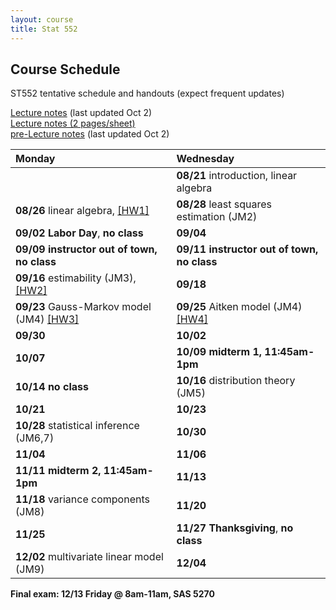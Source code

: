 ```yaml
---
layout: course
title: Stat 552
---
```


## Course Schedule

ST552 tentative schedule and handouts (expect frequent updates)

[Lecture notes](https://github.ncsu.edu/pages/hzhou3/hzhou3.github.io/teaching/st552-2013fall/ST552-2013-Fall-LecNotes.pdf) (last updated Oct 2)  
[Lecture notes (2 pages/sheet)](https://github.ncsu.edu/pages/hzhou3/hzhou3.github.io/teaching/st552-2013fall/ST552-2013-Fall-LecNotes-ForPrint.pdf)  
[pre-Lecture notes](https://github.ncsu.edu/pages/hzhou3/hzhou3.github.io/teaching/st552-2013fall/ST552-2013-Fall-Pre-LecNotes.pdf) (last updated Oct 2)

| **Monday** | **Wednesday** |  
|:-----------|:------------|
| | **08/21** introduction, linear algebra |
| **08/26** linear algebra, [\[HW1\]](./ST552-2013-HW1.pdf)  | **08/28** least squares estimation (JM2) |
| **09/02** **Labor Day**, **no class** | **09/04**  |
| **09/09** **instructor out of town, no class** | **09/11** **instructor out of town, no class** |
| **09/16** estimability (JM3), [\[HW2\]](./ST552-2013-HW2.pdf) | **09/18** |
| **09/23** Gauss-Markov model (JM4) [\[HW3\]](./ST552-2013-HW3.pdf) | **09/25** Aitken model (JM4) [\[HW4\]](./ST552-2013-HW4.pdf) |
| **09/30** | **10/02** |
| **10/07** | **10/09** **midterm 1, 11:45am-1pm** |
| **10/14** **no class** | **10/16** distribution theory (JM5) |
| **10/21** | **10/23** |
| **10/28** statistical inference (JM6,7) | **10/30** |
| **11/04** | **11/06** |
| **11/11** **midterm 2, 11:45am-1pm** | **11/13** |
| **11/18** variance components (JM8) | **11/20** |
| **11/25** | **11/27** **Thanksgiving**, **no class** |
| **12/02** multivariate linear model (JM9) | **12/04** |  

**Final exam: 12/13 Friday @ 8am-11am, SAS 5270**

